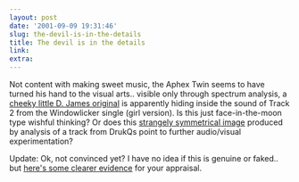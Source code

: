 ```yaml
---
layout: post
date: '2001-09-09 19:31:46'
slug: the-devil-is-in-the-details
title: The devil is in the details
link: 
extra: 
---
```


Not content with making sweet music, the Aphex Twin seems to have turned his hand to the visual arts.. visible only through spectrum analysis, a [cheeky little D. James original](http://chaos.yerbox.org/face/) is apparently hiding inside the sound of Track 2 from the Windowlicker single (girl version). Is this just face-in-the-moon type wishful thinking? Or does this [strangely symmetrical image](http://chaos.yerbox.org/kesson/) produced by analysis of a track from DrukQs point to further audio/visual experimentation?

Update: Ok, not convinced yet? I have no idea if this is genuine or faked.. but [here's some clearer evidence](http://www.tp.spt.fi/~cleth/aphex.gif)  for your appraisal.